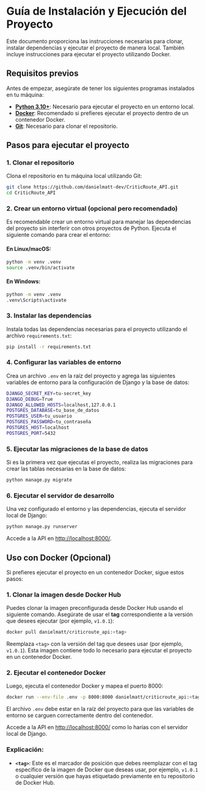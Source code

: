 # Guía de Instalación y Ejecución del Proyecto

Este documento proporciona las instrucciones necesarias para clonar, instalar dependencias y ejecutar el proyecto de manera local. También incluye instrucciones para ejecutar el proyecto utilizando Docker.

## Requisitos previos

Antes de empezar, asegúrate de tener los siguientes programas instalados en tu máquina:

- **[Python 3.10+](https://www.python.org/downloads/)**: Necesario para ejecutar el proyecto en un entorno local.
- **[Docker](https://www.docker.com/get-started)**: Recomendado si prefieres ejecutar el proyecto dentro de un contenedor Docker.
- **[Git](https://git-scm.com/downloads)**: Necesario para clonar el repositorio.

## Pasos para ejecutar el proyecto

### 1. Clonar el repositorio

Clona el repositorio en tu máquina local utilizando Git:

```bash
git clone https://github.com/danielmatt-dev/CriticRoute_API.git
cd CriticRoute_API
```

### 2. Crear un entorno virtual (opcional pero recomendado)

Es recomendable crear un entorno virtual para manejar las dependencias del proyecto sin interferir con otros proyectos de Python. Ejecuta el siguiente comando para crear el entorno:

#### En Linux/macOS:
```bash
python -m venv .venv
source .venv/bin/activate
```

#### En Windows:
```bash
python -m venv .venv
.venv\Scripts\activate
```

### 3. Instalar las dependencias

Instala todas las dependencias necesarias para el proyecto utilizando el archivo `requirements.txt`:

```bash
pip install -r requirements.txt
```

### 4. Configurar las variables de entorno

Crea un archivo `.env` en la raíz del proyecto y agrega las siguientes variables de entorno para la configuración de Django y la base de datos:

```bash
DJANGO_SECRET_KEY=tu-secret_key
DJANGO_DEBUG=True
DJANGO_ALLOWED_HOSTS=localhost,127.0.0.1
POSTGRES_DATABASE=tu_base_de_datos
POSTGRES_USER=tu_usuario
POSTGRES_PASSWORD=tu_contraseña
POSTGRES_HOST=localhost
POSTGRES_PORT=5432
```

### 5. Ejecutar las migraciones de la base de datos

Si es la primera vez que ejecutas el proyecto, realiza las migraciones para crear las tablas necesarias en la base de datos:

```bash
python manage.py migrate
```

### 6. Ejecutar el servidor de desarrollo

Una vez configurado el entorno y las dependencias, ejecuta el servidor local de Django:

```bash
python manage.py runserver
```

Accede a la API en [http://localhost:8000/](http://localhost:8000/).

## Uso con Docker (Opcional)

Si prefieres ejecutar el proyecto en un contenedor Docker, sigue estos pasos:

### 1. Clonar la imagen desde Docker Hub

Puedes clonar la imagen preconfigurada desde Docker Hub usando el siguiente comando. Asegúrate de usar el **tag** correspondiente a la versión que desees ejecutar (por ejemplo, `v1.0.1`):

```bash
docker pull danielmatt/criticroute_api:<tag>
```

Reemplaza `<tag>` con la versión del tag que desees usar (por ejemplo, `v1.0.1`). Esta imagen contiene todo lo necesario para ejecutar el proyecto en un contenedor Docker.

### 2. Ejecutar el contenedor Docker

Luego, ejecuta el contenedor Docker y mapea el puerto 8000:

```bash
docker run --env-file .env -p 8000:8000 danielmatt/criticroute_api:<tag>
```

El archivo `.env` debe estar en la raíz del proyecto para que las variables de entorno se carguen correctamente dentro del contenedor.

Accede a la API en [http://localhost:8000/](http://localhost:8000/) como lo harías con el servidor local de Django.

### Explicación:
- **`<tag>`**: Este es el marcador de posición que debes reemplazar con el tag específico de la imagen de Docker que deseas usar, por ejemplo, `v1.0.1` o cualquier versión que hayas etiquetado previamente en tu repositorio de Docker Hub.
